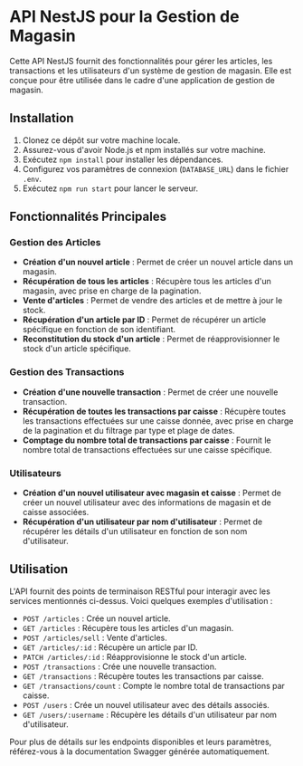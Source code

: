 # API NestJS pour la Gestion de Magasin

Cette API NestJS fournit des fonctionnalités pour gérer les articles, les transactions et les utilisateurs d'un système de gestion de magasin. Elle est conçue pour être utilisée dans le cadre d'une application de gestion de magasin.

## Installation

1. Clonez ce dépôt sur votre machine locale.
2. Assurez-vous d'avoir Node.js et npm installés sur votre machine.
3. Exécutez `npm install` pour installer les dépendances.
4. Configurez vos paramètres de connexion (`DATABASE_URL`) dans le fichier `.env`.
5. Exécutez `npm run start` pour lancer le serveur.

## Fonctionnalités Principales

### Gestion des Articles

- **Création d'un nouvel article** : Permet de créer un nouvel article dans un magasin.
- **Récupération de tous les articles** : Récupère tous les articles d'un magasin, avec prise en charge de la pagination.
- **Vente d'articles** : Permet de vendre des articles et de mettre à jour le stock.
- **Récupération d'un article par ID** : Permet de récupérer un article spécifique en fonction de son identifiant.
- **Reconstitution du stock d'un article** : Permet de réapprovisionner le stock d'un article spécifique.

### Gestion des Transactions

- **Création d'une nouvelle transaction** : Permet de créer une nouvelle transaction.
- **Récupération de toutes les transactions par caisse** : Récupère toutes les transactions effectuées sur une caisse donnée, avec prise en charge de la pagination et du filtrage par type et plage de dates.
- **Comptage du nombre total de transactions par caisse** : Fournit le nombre total de transactions effectuées sur une caisse spécifique.

### Utilisateurs

- **Création d'un nouvel utilisateur avec magasin et caisse** : Permet de créer un nouvel utilisateur avec des informations de magasin et de caisse associées.
- **Récupération d'un utilisateur par nom d'utilisateur** : Permet de récupérer les détails d'un utilisateur en fonction de son nom d'utilisateur.

## Utilisation

L'API fournit des points de terminaison RESTful pour interagir avec les services mentionnés ci-dessus. Voici quelques exemples d'utilisation :

- `POST /articles` : Crée un nouvel article.
- `GET /articles` : Récupère tous les articles d'un magasin.
- `POST /articles/sell` : Vente d'articles.
- `GET /articles/:id` : Récupère un article par ID.
- `PATCH /articles/:id` : Réapprovisionne le stock d'un article.
- `POST /transactions` : Crée une nouvelle transaction.
- `GET /transactions` : Récupère toutes les transactions par caisse.
- `GET /transactions/count` : Compte le nombre total de transactions par caisse.
- `POST /users` : Crée un nouvel utilisateur avec des détails associés.
- `GET /users/:username` : Récupère les détails d'un utilisateur par nom d'utilisateur.

Pour plus de détails sur les endpoints disponibles et leurs paramètres, référez-vous à la documentation Swagger générée automatiquement.
